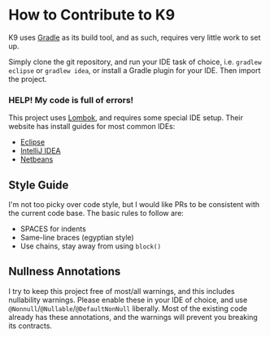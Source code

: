 # How to Contribute to K9

K9 uses [Gradle](https://gradle.org/) as its build tool, and as such, requires very little work to set up.

Simply clone the git repository, and run your IDE task of choice, i.e. `gradlew eclipse` or `gradlew idea`, or install a Gradle plugin for your IDE. Then import the project.

### HELP! My code is full of errors!

This project uses [Lombok](https://projectlombok.org/), and requires some special IDE setup. Their website has install guides for most common IDEs:

- [Eclipse](https://projectlombok.org/setup/eclipse)
- [IntelliJ IDEA](https://projectlombok.org/setup/intellij)
- [Netbeans](https://projectlombok.org/setup/netbeans)

## Style Guide

I'm not too picky over code style, but I would like PRs to be consistent with the current code base. The basic rules to follow are:

- SPACES for indents
- Same-line braces (egyptian style)
- Use chains, stay away from using `block()`

## Nullness Annotations

I try to keep this project free of most/all warnings, and this includes nullability warnings. Please enable these in your IDE of choice, and use `@Nonnull`/`@Nullable`/`@DefaultNonNull` liberally. Most of the existing code already has these annotations, and the warnings will prevent you breaking its contracts.